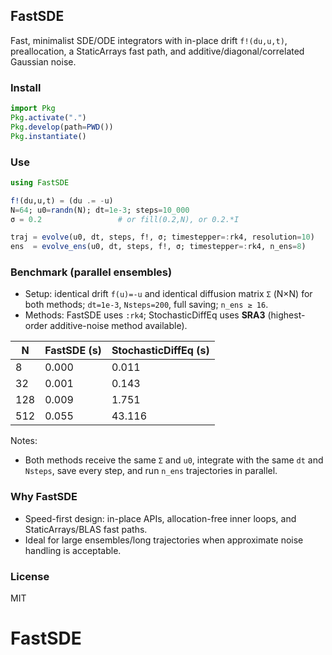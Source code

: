 ## FastSDE

Fast, minimalist SDE/ODE integrators with in-place drift `f!(du,u,t)`, preallocation, a StaticArrays fast path, and additive/diagonal/correlated Gaussian noise.

### Install

```julia
import Pkg
Pkg.activate(".")
Pkg.develop(path=PWD())
Pkg.instantiate()
```

### Use

```julia
using FastSDE

f!(du,u,t) = (du .= -u)
N=64; u0=randn(N); dt=1e-3; steps=10_000
σ = 0.2                 # or fill(0.2,N), or 0.2.*I

traj = evolve(u0, dt, steps, f!, σ; timestepper=:rk4, resolution=10)
ens  = evolve_ens(u0, dt, steps, f!, σ; timestepper=:rk4, n_ens=8)
```

### Benchmark (parallel ensembles)

- Setup: identical drift `f(u)=-u` and identical diffusion matrix `Σ` (N×N) for both methods; `dt=1e-3`, `Nsteps=200`, full saving; `n_ens ≥ 16`.
- Methods: FastSDE uses `:rk4`; StochasticDiffEq uses **SRA3** (highest-order additive-noise method available).

| N   | FastSDE (s) | StochasticDiffEq (s) |
|-----|-------------|-----------------------|
| 8   | 0.000       | 0.011                 |
| 32  | 0.001       | 0.143                 |
| 128 | 0.009       | 1.751                 |
| 512 | 0.055       | 43.116                |

Notes:
- Both methods receive the same `Σ` and `u0`, integrate with the same `dt` and `Nsteps`, save every step, and run `n_ens` trajectories in parallel.

### Why FastSDE

- Speed-first design: in-place APIs, allocation-free inner loops, and StaticArrays/BLAS fast paths.
- Ideal for large ensembles/long trajectories when approximate noise handling is acceptable.

### License

MIT


# FastSDE
